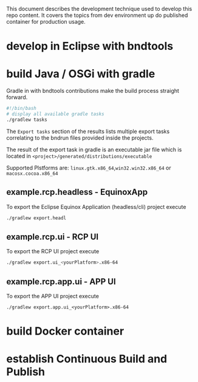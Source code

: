 This document describes the development technique used to develop this repo content.
It covers the topics from dev environment up do published container for production usage.

# develop in Eclipse with bndtools

# build Java / OSGi with gradle

Gradle in  with bndtools contributions make the build process straight forward. 
```bash
#!/bin/bash
# display all available gradle tasks
./gradlew tasks
```
The `Export tasks` section of the results lists multiple export tasks correlating to the bndrun files provided inside the projects.

The result of the export task in gradle is an executable jar file which is located in `<project>/generated/distributions/executable`

Supported Plstforms are: `linux.gtk.x86_64`,`win32.win32.x86_64` or `macosx.cocoa.x86_64`

## example.rcp.headless - EquinoxApp
To export the Eclipse Equinox Application (headless/cli) project execute
```bash
./gradlew export.headl
```

## example.rcp.ui - RCP UI
To export the RCP UI project execute
```bash
./gradlew export.ui_<yourPlatform>.x86-64
```

## example.rcp.app.ui - APP UI
To export the APP UI project execute
```
./gradlew export.app.ui_<yourPlatform>.x86-64
```

# build Docker container

# establish Continuous Build and Publish